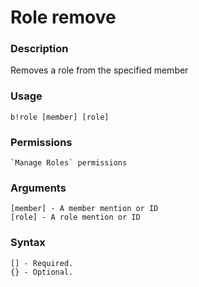 # Role remove

### **Description**

Removes a role from the specified member

### Usage

```
b!role [member] [role]
```

### Permissions

```
`Manage Roles` permissions
```

### Arguments

```
[member] - A member mention or ID
[role] - A role mention or ID
```

### Syntax

```
[] - Required.
{} - Optional.
```

